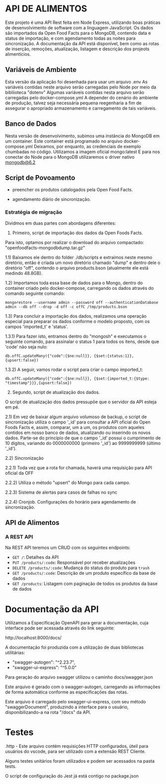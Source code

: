 # API DE ALIMENTOS

Este projeto é uma API Rest feita em Node Express, utilizando boas práticas de desenvolvimento de software com a linguagem JavaScript. Os dados são importados da Open Food Facts para o MongoDB, contendo data e status de importação, e com agendamento todas as noites para sincronização. A documentação da API está disponível, bem como as rotas de inserção, remoções, atualização, listagem e descrição dos projeots alimentícios.

## Variáveis de Ambiente

Esta versão da aplicação foi desenhada para usar um arquivo .env
As variáveis contidas neste arquivo serão carregadas pelo Node por meio da bibliioteca "dotenv"
Algumas variáveis contidas nesta arquivo serão carregadas pelo docker-compose.yml
A depender do cenário do ambiente de produção, talvez seja necessária pequena reegenharia a fim de assegurar o apropriado armazenamento e carregamento de tais variáveis.

## Banco de Dados

Nesta versão de desenvolvimento, subimos uma instância do MongoDB em um container.
Este container está programado no arquivo docker-compose.yml
Deixamos, por enquanto, as credenciais de exemplo chumbadas no código.
Utilizamos a imagem oficial mongo:latest
E para nos conectar do Node para o MongoDB utilizaremos o driver nativo mongodb@6.2

## Script de Povoamento

- preencher os produtos catalogados pela Open Food Facts.

- agendamento diário de sincronização.

### Estratégia de migração

Dividmos em duas partes com abordagens diferentes:

1) Primeiro, script de importação dos dados da Open Foods Facts.

Para isto, optamos por realizar o download do arquivo compactado: "openfoodfacts-mongodbdump.tar.gz"

1.1) Baixamos ele dentro do folder ./db/scripts e extraímos neste mesmo diretório, então é criada um novo diretório chamado "dump" e dentro dele o diretório "off", contendo o arquivo products.bson (atualmente ele está medindo 48.8GB).

1.2) Importamos toda essa base de dados para o Mongo, dentro do container criado pelo docker-compose, carregando os dados através do comando seguinte comando: 

```
mongorestore --username admin --password off --authenticationDatabase admin --db off --drop -d off -c offC /tmp/products.bson
```

1.3) Para concluir a importação dos dados, realizamos uma operação especial para preparar os dados conforme o modelo proposto, com os campos 'imported_t' e 'status'. 

1.3.1) Para fazer isto, entramos dentro do "mongosh" e executamos o seguinte comando, para assinalar o status 1 para todos os itens, desde que 'code' não seja nulo:

```
db.offC.updateMany({"code":{$ne:null}}, {$set:{status:1}},{upsert:false})
```

1.3.2) A seguir, vamos rodar o script para criar o campo imported_t:

```
db.offC.updateMany({"code":{$ne:null}}, {$set:{imported_t:{$type: "timestamp"}}},{upsert:false})
```

2) Segundo, script de atualização dos dados.

O script de atualização dos dados pressupõe que o servidor da API esteja em pé.

2.1) Em vez de baixar algum arquivo volumoso de backup, o script de sincronização utiliza o campo '_id' para consultar a API oficial do Open Foods Facts e, assim, comparar, um a um, os produtos com aqueles contidos em nosso banco de dados, atualizando ou inserindo os novos dados. Parte-se do princípio de que o campo '_id' possui o cumprimento de 10 dígitos, variando do 0000000000 (primeiro '_id') ao 9999999999 (último '_id').

2.2) Sincronização

2.2.1) Toda vez que a rota for chamada, haverá uma requisição para API oficial da OFF

2.2.2) Utiliza o método "upsert" do Mongo para cada campo. 

2.2.3) Sistema de alertas para casos de falhas no sync

2.2.4) Cronjob. Configurações do horário para agendamento de sincronização.

## API de Alimentos

### A REST API

Na REST API teremos um CRUD com os seguintes endpoints:

 - `GET /`: Detalhes da API
 - `PUT /products/:code`: Responsável por receber atualizações
 - `DELETE /products/:code`: Mudança do status do produto para `trash`
 - `GET /products/:code`: Descrição de um produto específico da base de dados
 - `GET /products`: Listagem com paginação de todos os produtos da base de dados

# Documentação da API

Utilizamos a Especificação OpenAPI para  gerar a documentação, cuja interface pode ser acessada através do link seguinte:

http://localhost:8000/docs/

A documentação foi produzida com a utilização de duas bibliotecas utilitárias:

- "swagger-autogen": "^2.23.7",
- "swagger-ui-express": "^5.0.0"

Para geração do arquivo swagger utilizou o caminho docs/swagger.json

Este arquivo é gerado com o swagger-autogen, carregando as informações de forma automática conforme as especificações das rotas.

Este arquivo é carregado pelo swagger-ui-express, com seu método "swaggerDocument", produzindo a interface para o usuário, disponibilizando-a na rota "/docs" da API.

# Testes

.http - Este arquivo contém requisições HTTP configurados, úteil para usuários do vscode, para ser utilizado com a extensão REST Cliente.

Alguns testes unitários foram utilizados e podem ser acessados na pasta tests.

O script de configuração do Jest já está contigo no package.json
